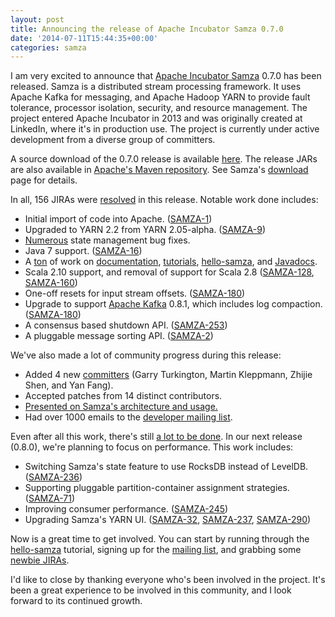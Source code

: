 ```yaml
---
layout: post
title: Announcing the release of Apache Incubator Samza 0.7.0
date: '2014-07-11T15:44:35+00:00'
categories: samza
---
```

<p>I am very excited to announce that <a href="http://samza.incubator.apache.org/">Apache Incubator Samza</a> 0.7.0 has been released. Samza is a distributed stream processing framework. It uses Apache Kafka for messaging, and Apache Hadoop YARN to provide fault tolerance, processor isolation, security, and resource management. The project entered Apache Incubator in 2013 and was originally created at LinkedIn, where it's in production use. The project is currently under active development from a diverse group of committers.</p>

<p>A source download of the 0.7.0 release is available <a href="http://www.apache.org/dyn/closer.cgi/incubator/samza/0.7.0-incubating">here</a>. The release JARs are also available in <a href="https://repository.apache.org/content/groups/public/org/apache/samza/">Apache's Maven repository</a>. See Samza's <a href="http://samza.incubator.apache.org/startup/download/">download</a> page for details.</p>

<p>In all, 156 JIRAs were <a href="https://issues.apache.org/jira/browse/SAMZA-309?jql=project%20%3D%20SAMZA%20AND%20fixVersion%20%3D%200.7.0%20AND%20status%20in%20(Resolved%2C%20Closed)">resolved</a> in this release. Notable work done includes:</p>

<ul>
<li>Initial import of code into Apache. (<a href="https://issues.apache.org/jira/browse/SAMZA-1">SAMZA-1</a>)</li>
<li>Upgraded to YARN 2.2 from YARN 2.05-alpha. (<a href="https://issues.apache.org/jira/browse/SAMZA-9">SAMZA-9</a>)</li>
<li><a href="https://issues.apache.org/jira/issues/?jql=project%20%3D%20SAMZA%20AND%20fixVersion%20%3D%200.7.0%20AND%20status%20in%20(Resolved%2C%20Closed)%20and%20component%20%3D%20kv">Numerous</a> state management bug fixes.</li>
<li>Java 7 support. (<a href="https://issues.apache.org/jira/browse/SAMZA-16">SAMZA-16</a>)</li>
<li>A <a href="https://issues.apache.org/jira/issues/?jql=project%20%3D%20SAMZA%20AND%20fixVersion%20%3D%200.7.0%20AND%20status%20in%20(Resolved%2C%20Closed)%20and%20component%20%3D%20docs">ton</a> of work on <a href="http://samza.incubator.apache.org/learn/documentation/0.7.0/">documentation</a>, <a href="http://samza.incubator.apache.org/learn/tutorials/0.7.0/">tutorials</a>, <a href="http://samza.incubator.apache.org/startup/hello-samza/0.7.0/">hello-samza</a>, and <a href="http://samza.incubator.apache.org/learn/documentation/0.7.0/api/javadocs/">Javadocs</a>.</li>
<li>Scala 2.10 support, and removal of support for Scala 2.8 (<a href="https://issues.apache.org/jira/browse/SAMZA-128">SAMZA-128</a>, <a href="https://issues.apache.org/jira/browse/SAMZA-160">SAMZA-160</a>)</li>
<li>One-off resets for input stream offsets. (<a href="https://issues.apache.org/jira/browse/SAMZA-180">SAMZA-180</a>)</li>
<li>Upgrade to support <a href="http://kafka.apache.org/">Apache Kafka</a> 0.8.1, which includes log compaction. (<a href="https://issues.apache.org/jira/browse/SAMZA-180">SAMZA-180</a>)</li>
<li>A consensus based shutdown API. (<a href="https://issues.apache.org/jira/browse/SAMZA-253">SAMZA-253</a>)</li>
<li>A pluggable message sorting API. (<a href="https://issues.apache.org/jira/browse/SAMZA-2">SAMZA-2</a>)</li>
</ul>

<p>We've also made a lot of community progress during this release:</p>

<ul>
<li>Added 4 new <a href="http://samza.incubator.apache.org/community/committers.html">committers</a> (Garry Turkington, Martin Kleppmann, Zhijie Shen, and Yan Fang).</li>
<li>Accepted patches from 14 distinct contributors.</li>
<li><a href="http://wiki.apache.org/samza/PapersAndTalks">Presented on Samza's architecture and usage.</a></li>
<li>Had over 1000 emails to the <a href="http://mail-archives.apache.org/mod_mbox/incubator-samza-dev/">developer mailing list</a>.</li>
</ul>

Even after all this work, there's still <a href="https://issues.apache.org/jira/issues/?jql=project%20%3D%20SAMZA%20AND%20resolution%20%3D%20Unresolved%20ORDER%20BY%20priority%20DESC">a lot to be done</a>. In our next release (0.8.0), we're planning to focus on performance. This work includes:

<ul>
<li>Switching Samza's state feature to use RocksDB instead of LevelDB. (<a href="https://issues.apache.org/jira/browse/SAMZA-236">SAMZA-236</a>)</li>
<li>Supporting pluggable partition-container assignment strategies. (<a href="https://issues.apache.org/jira/browse/SAMZA-71">SAMZA-71</a>)</li>
<li>Improving consumer performance. (<a href="https://issues.apache.org/jira/browse/SAMZA-245">SAMZA-245</a>)</li>
<li>Upgrading Samza's YARN UI. (<a href="https://issues.apache.org/jira/browse/SAMZA-32">SAMZA-32</a>, <a href="https://issues.apache.org/jira/browse/SAMZA-237">SAMZA-237</a>, <a href="https://issues.apache.org/jira/browse/SAMZA-290">SAMZA-290</a>)</li>
</ul>

<p>Now is a great time to get involved. You can start by running through the <a href="http://samza.incubator.apache.org/startup/hello-samza/0.7.0/">hello-samza</a> tutorial, signing up for the <a href="http://samza.incubator.apache.org/community/mailing-lists.html">mailing list</a>, and grabbing some <a href="https://issues.apache.org/jira/issues/?jql=project%20%3D%20SAMZA%20AND%20labels%20%3D%20newbie%20AND%20status%20%3D%20Open">newbie JIRAs</a>.</p>

<p>I'd like to close by thanking everyone who's been involved in the project. It's been a great experience to be involved in this community, and I look forward to its continued growth.</p>
